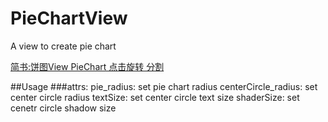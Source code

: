 # PieChartView
A view to create pie chart

[简书:饼图View PieChart 点击旋转 分割](http://www.jianshu.com/p/6827a8ab737b)

##Usage
###attrs:
  pie_radius: set pie chart radius
  centerCircle_radius: set center circle radius
  textSize: set center circle text size
  shaderSize: set cenetr circle shadow size
  


